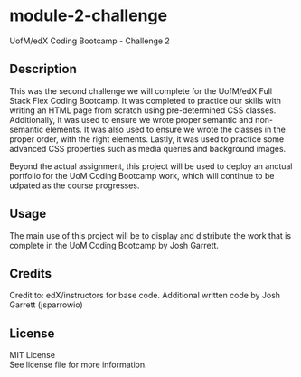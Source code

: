 # module-2-challenge
UofM/edX Coding Bootcamp - Challenge 2

## Description

This was the second challenge we will complete for the UofM/edX Full Stack Flex Coding Bootcamp. It was completed to practice our skills with writing an HTML page from scratch using pre-determined CSS classes. Additionally, it was used to ensure we wrote proper semantic and non-semantic elements. It was also used to ensure we wrote the classes in the proper order, with the right elements. Lastly, it was used to practice some advanced CSS properties such as media queries and background images.

Beyond the actual assignment, this project will be used to deploy an anctual portfolio for the UoM Coding Bootcamp work, which will continue to be udpated as the course progresses.

## Usage

The main use of this project will be to display and distribute the work that is complete in the UoM Coding Bootcamp by Josh Garrett.

## Credits

Credit to: edX/instructors for base code. Additional written code by Josh Garrett (jsparrowio)

## License

MIT License\
See license file for more information.